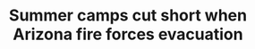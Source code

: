 ---
order: 4
title:  Summer camps cut short when Arizona fire forces evacuation
authors: ["Angie Wang"]
categories: story
link: https://www.apnews.com/5650df6a0eb947b9b8ec6182e4015508/Summer-camps-cut-short-when-Arizona-fire-forces-evacuation
redirect: true
photo:
    filename: evac-camp.jpeg
---